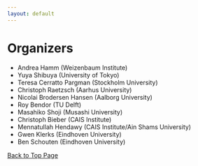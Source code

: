 ```yaml
---
layout: default
---
```


# Organizers

<!-- ![andrea](./assets/img/andrea.png) -->

* Andrea Hamm (Weizenbaum Institute)
* Yuya Shibuya (University of Tokyo)
* Teresa Cerratto Pargman (Stockholm University)
* Christoph Raetzsch (Aarhus University)
* Nicolai Brodersen Hansen (Aalborg University)
* Roy Bendor (TU Delft)
* Masahiko Shoji (Musashi University)
* Christoph Bieber (CAIS Institute)
* Mennatullah Hendawy (CAIS Institute/Ain Shams University)
* Gwen Klerks (Eindhoven University)
* Ben Schouten (Eindhoven University)

<a href = "./" class="btn-to-top">Back to Top Page</a>